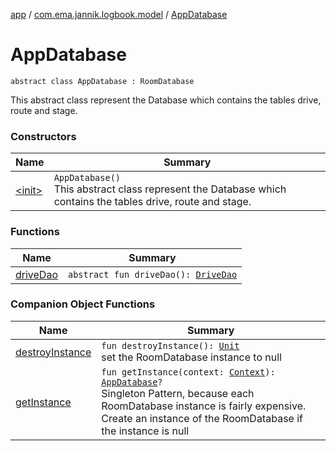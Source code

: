 [app](../../index.md) / [com.ema.jannik.logbook.model](../index.md) / [AppDatabase](./index.md)

# AppDatabase

`abstract class AppDatabase : RoomDatabase`

This abstract class represent the Database which contains the tables drive, route and stage.

### Constructors

| Name | Summary |
|---|---|
| [&lt;init&gt;](-init-.md) | `AppDatabase()`<br>This abstract class represent the Database which contains the tables drive, route and stage. |

### Functions

| Name | Summary |
|---|---|
| [driveDao](drive-dao.md) | `abstract fun driveDao(): `[`DriveDao`](../-drive-dao/index.md) |

### Companion Object Functions

| Name | Summary |
|---|---|
| [destroyInstance](destroy-instance.md) | `fun destroyInstance(): `[`Unit`](https://kotlinlang.org/api/latest/jvm/stdlib/kotlin/-unit/index.html)<br>set the RoomDatabase instance to null |
| [getInstance](get-instance.md) | `fun getInstance(context: `[`Context`](https://developer.android.com/reference/android/content/Context.html)`): `[`AppDatabase`](./index.md)`?`<br>Singleton Pattern, because each RoomDatabase instance is fairly expensive. Create an instance of the RoomDatabase if the instance is null |

